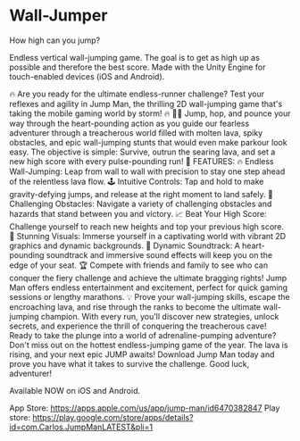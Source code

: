# Wall-Jumper
 How high can you jump?

Endless vertical wall-jumping game. The goal is to get as high up as possible and therefore the best score. Made with the Unity Engine for touch-enabled devices (iOS and Android).

🔥 Are you ready for the ultimate endless-runner challenge? Test your reflexes and agility in Jump Man, the thrilling 2D wall-jumping game that's taking the mobile gaming world by storm! 🔥 🏃‍♂️ Jump, hop, and pounce your way through the heart-pounding action as you guide our fearless adventurer through a treacherous world filled with molten lava, spiky obstacles, and epic wall-jumping stunts that would even make parkour look easy. The objective is simple: Survive, outrun the searing lava, and set a new high score with every pulse-pounding run! 🌋 FEATURES: 🔥 Endless Wall-Jumping: Leap from wall to wall with precision to stay one step ahead of the relentless lava flow. 🕹️ Intuitive Controls: Tap and hold to make gravity-defying jumps, and release at the right moment to land safely. 🧩 Challenging Obstacles: Navigate a variety of challenging obstacles and hazards that stand between you and victory. 📈 Beat Your High Score: Challenge yourself to reach new heights and top your previous high score. 🌟 Stunning Visuals: Immerse yourself in a captivating world with vibrant 2D graphics and dynamic backgrounds. 🎵 Dynamic Soundtrack: A heart-pounding soundtrack and immersive sound effects will keep you on the edge of your seat. 🏆 Compete with friends and family to see who can conquer the fiery challenge and achieve the ultimate bragging rights! Jump Man offers endless entertainment and excitement, perfect for quick gaming sessions or lengthy marathons. 💡 Prove your wall-jumping skills, escape the encroaching lava, and rise through the ranks to become the ultimate wall-jumping champion. With every run, you'll discover new strategies, unlock secrets, and experience the thrill of conquering the treacherous cave! Ready to take the plunge into a world of adrenaline-pumping adventure? Don't miss out on the hottest endless-jumping game of the year. The lava is rising, and your next epic JUMP awaits! Download Jump Man today and prove you have what it takes to survive the challenge. Good luck, adventurer!

Available NOW on iOS and Android.

App Store: https://apps.apple.com/us/app/jump-man/id6470382847
Play store: https://play.google.com/store/apps/details?id=com.Carlos.JumpManLATEST&pli=1

